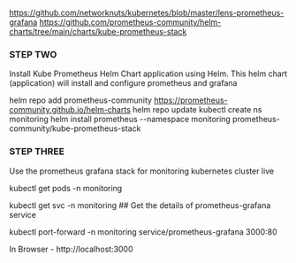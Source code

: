 https://github.com/networknuts/kubernetes/blob/master/lens-prometheus-grafana
https://github.com/prometheus-community/helm-charts/tree/main/charts/kube-prometheus-stack

### STEP TWO

Install Kube Prometheus Helm Chart application using Helm.
This helm chart (application) will install and configure prometheus and grafana

helm repo add prometheus-community https://prometheus-community.github.io/helm-charts
helm repo update
kubectl create ns monitoring
helm install prometheus --namespace monitoring prometheus-community/kube-prometheus-stack

### STEP THREE

Use the prometheus grafana stack for monitoring kubernetes cluster live

kubectl get pods -n monitoring

kubectl get svc -n monitoring ## Get the details of prometheus-grafana service

kubectl port-forward -n monitoring service/prometheus-grafana 3000:80

In Browser - http://localhost:3000
